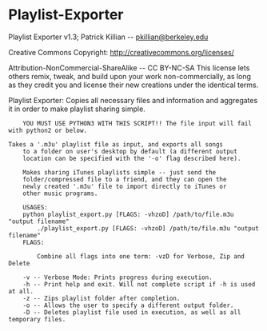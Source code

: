 Playlist-Exporter
=================

Playlist Exporter v1.3; Patrick Killian -- pkillian@berkeley.edu


Creative Commons Copyright: http://creativecommons.org/licenses/

Attribution-NonCommercial-ShareAlike -- CC BY-NC-SA
This license lets others remix, tweak, and build upon your work non-commercially, as long as they credit you and license their new creations under the identical terms.


Playlist Exporter: Copies all necessary files and information and aggregates it in order to make playlist sharing simple.
        
        YOU MUST USE PYTHON3 WITH THIS SCRIPT!! The file input will fail with python2 or below.

	Takes a '.m3u' playlist file as input, and exports all songs 
        to a folder on user's desktop by default (a different output
        location can be specified with the '-o' flag described here).
        
        Makes sharing iTunes playlists simple -- just send the 
        folder/compressed file to a friend, and they can open the 
        newly created '.m3u' file to import directly to iTunes or 
        other music programs.
        
        USAGES: 
		python playlist_export.py [FLAGS: -vhzoD] /path/to/file.m3u "output filename"
        	./playlist_export.py [FLAGS: -vhzoD] /path/to/file.m3u "output filename"
        FLAGS: 
        
            Combine all flags into one term: -vzD for Verbose, Zip and Delete
        
        -v -- Verbose Mode: Prints progress during execution.
        -h -- Print help and exit. Will not complete script if -h is used at all.
        -z -- Zips playlist folder after completion.
        -o -- Allows the user to specify a different output folder. 
        -D -- Deletes playlist file used in execution, as well as all temporary files.
